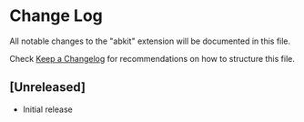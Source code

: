 # Change Log

All notable changes to the "abkit" extension will be documented in this file.

Check [Keep a Changelog](http://keepachangelog.com/) for recommendations on how to structure this file.

## [Unreleased]

- Initial release